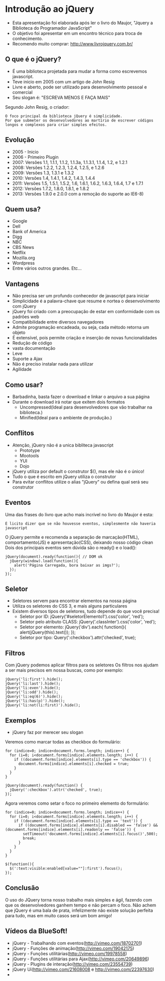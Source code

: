 # Introdução ao jQuery

- Esta apresentação foi elaborada após ler o livro do Maujor, "Jquery a Biblioteca do Programador JavaScript"
- O objetivo foi apresentar em um encontro técnico para troca de conhecimento.
- Recomendo muito comprar: http://www.livrojquery.com.br/

## O que é o jQuery?
- É uma biblioteca projetada para mudar a forma como escrevemos javascript.
- Teve inicio em 2005 com um artigo de John Resig
- Livre e aberto, pode ser utilizado para desenvolvimento pessoal e comercial
- Seu slogan é: "ESCREVA MENOS E FAÇA MAIS"

Segundo John Resig, o criador:

    O foco principal da biblioteca jQuery é simplicidade.
    Por que submeter os desenvolvedores ao martírio de escrever códigos longos e complexos para criar simples efeitos.

## Evolução
- 2005 - Inicio
- 2006 - Primeiro Plugin
- 2007: Versões 1.1, 1.1.1, 1.1.2, 1.1.3a, 1.1.3.1, 1.1.4, 1.2, e 1.2.1
- 2008: Versões 1.2.2, 1.2.3, 1.2.4, 1.2.5, e 1.2.6
- 2009: Versões 1.3, 1.3.1 e 1.3.2
- 2010: Versões 1.4, 1.4.1, 1.4.2, 1.4.3, 1.4.4
- 2011: Versões 1.5, 1.5.1, 1.5.2, 1.6, 1.6.1, 1.6.2, 1.6.3, 1.6.4, 1.7 e 1.7.1
- 2012: Versões 1.7.2, 1.8.0, 1.8.1, e 1.8.2
- 2013: Versões 1.9.0 e 2.0.0 com a remoção do suporte ao IE6-8)

## Quem usa?
- Google
- Dell
- Bank of America
- Digg
- NBC
- CBS News
- Netflix
- Mozilla.org
- Wordpress
- Entre vários outros grandes. Etc...

## Vantagens
- Não precisa ser um profundo conhecedor de javascript para iniciar
- Simplicidade é a palavra-chave que resume e nortea o desenvolvimento com jQuery
- jQuery foi criado com a preocupação de estar em conformidade com os padrões web
- Compatibilidade entre diversos navegadores
- Admite programação encadeada, ou seja, cada método retorna um objeto
- É extensível, pois permite criação e inserção de novas funcionalidades
- Redução de código
- vasta documentação
- Leve
- Suporte a Ajax
- Não é preciso instalar nada para utilizar
- Agilidade

## Como usar?
- Barbadinha, basta fazer o download e linkar o arquivo a sua página
- Durante o download irá notar que exitem dois formatos
    - Uncompressed(Ideal para desenvolvedores que vão trabalhar na biblioteca.)
    - Minified(Ideal para o ambiente de produção.)

## Conflitos
- Atenção, jQuery não é a unica bibliteca javascript
    - Prototype
    - Mootools
    - YUI
    - Dojo
- jQuery utiliza por default o construtor $(), mas ele não é o único!
- Tudo o que é escrito em jQuery utiliza o construtor
- Para evitar conflitos utilize o alias "jQuery" ou defina qual será seu construtor

## Eventos
Uma das frases do livro que acho mais incrível no livro do Maujor é esta:

    É licito dizer que se não houvesse eventos, simplesmente não haveria javascript

O jQuery permite e recomenda a separação de marcação(HTML), comportamento(JS) e apresentação(CSS), deixando nosso código clean
Dois dos principais eventos sem dúvida são o ready() e o load():

    jQuery(document).ready(function(){ // DOM ok
      jQuery(window).load(function(){
        alert('Página Carregada, bora baixar as imgs?');
      });
    });


## Seletor 
- Seletores servem para encontrar elementos na nossa página
- Utiliza os seletores do CSS 3, e mais alguns particulares
- Existem diversos tipos de seletores, tudo depende do que você precisa!
    - Seletor por ID: jQuery('#seletorElemento1').css('color', 'red');
    - Seletor pelo atributo CLASS: jQuery('.classInter').css('color', 'red');
    - Seletor por elemento: jQuery('div').each( function(){  alert(jQuery(this).text()); });
    - Seletor por tipo: Query(':checkbox').attr('checked', true);


## Filtros
Com jQuery podemos aplicar filtros para os seletores
Os filtros nos ajudam a ser mais precisos em nossa buscas, como por exemplo:

    jQuery('li:first').hide();
    jQuery('li:last').hide();
    jQuery('li:even').hide();
    jQuery('li:odd').hide();
    jQuery('li:eq(6)').hide();
    jQuery('li:has(p)').hide();
    jQuery('li:not(li:first)').hide();


## Exemplos
- jQuery faz por merecer seu slogan

Veremos como marcar todas as checkbox do formulário:

    for (indice=0; indice<document.forms.length; indice++) {
      for (i=0; i<document.forms[indice].elements.length; i++) {
        if ((document.forms[indice].elements[i].type == 'checkbox')) {
          document.forms[indice].elements[i].checked = true;
        }
      }
    }

    jQuery(document).ready(function() {
      jQuery(':checkbox').attr('checked', true);
    });


Agora veremos como setar o foco no primeiro elemento do formulário:

    for (indice=0; indice<document.forms.length; indice++) {
      for (i=0; i<document.forms[indice].elements.length; i++) {
        if ((document.forms[indice].elements[i].type == 'text')) {
          if ((document.forms[indice].elements[i].disabled == 'false') && (document.forms[indice].elements[i].readonly == 'false')) {
            setTimeout('document.forms[indice].elements[i].focus()',500);
            break;
          }
        }
      }
    }

    $(function(){
      $(':text:visible:enabled[value=""]:first').focus();
    });


## Conclusão
O uso do JQuery torna nosso trabalho mais simples e ágil, fazendo com que os desenvolvedores ganhem tempo e não percam o foco.
Não achem que jQuery é uma bala de prata, infelizmente não existe solução perfeita para tudo, mas em muito casos será um bom amigo!

## Vídeos da BlueSoft! 
- jQuery - Trabalhando com eventos(http://vimeo.com/18702701)
- jQuery - Funções de animação(http://vimeo.com/19042175)
- jQuery - Funções utilitárias(http://vimeo.com/19978558)
- jQuery - Funções utilitárias para Ajax(http://vimeo.com/20649896)
- jQuery - Plugins de interação(http://vimeo.com/23554739)
- jQuery Ui(http://vimeo.com/21608008 e http://vimeo.com/22397630)
- 

